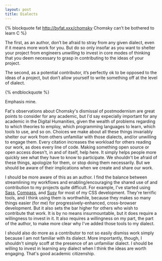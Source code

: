```yaml
---
layout: post
title: Dialects
---
```


{% blockquote fat http://byfat.xxx/chomsky Chomsky can’t be bothered to learn C %}

The first, as an author, don’t be afraid to stray from any
given dialect, even if it means more work for you. But do so only
insofar as you want to shelter your project from engineers
_unwilling_ to
invest in core modes of thinking that you deem necessary to grasp in
contributing to the ideas of your project.

The second, as a potential contributor, it’s perfectly ok to be opposed
to the ideas of a project, but don’t allow yourself to write something
off at the level of dialect.

{% endblockquote %}

Emphasis mine.

Fat's observations about Chomsky's dismissal of postmodernism are great
points to consider for any academic, but I'd say expecially important
for any academic in the Digital Humanities, given the wealth of problems
regarding to which theories to employ, which programming languages to
learn, which tools to use, and so on. Choices we make about all these
things invariably shelter our work from others unfamiliar with those
dialects, and/or unwilling to engage them. Every citation increases the
workload for others reading our work, as does every line of code. Making
something open source or open access doesn't, in and of itself, help
here. It simply helps people more quickly see what they have to know to
participate. We shouldn't be afraid of these things, apologize for them, or stop doing
them necessarily. But we should be aware of their implications when we create and
share our work.

I should be more aware of this as an author. I find the balance between
streamlining my workflows and enabling/encouraging the shared use of and
contribution to my projects quite difficult. For example, I've started
using [Sass][sass], [Compass][compass], and [Susy][susy] for most of my
CSS development. They're terrific tools, and I think using them is
worthwhile, because they makes so many things easier (for me) for
progressively-enhanced, cross-browser development. But it also sets the
bar higher for others who wish to contribute that work. It is by no
means insurmountable, but it does require a willingness to invest in it.
It also requires a willingness on my part, the part of the author, to
make more clear why I've added those tools to my dialect.

I should also do more as a contributor to not so easily dismiss work simply
because I am not familiar with its dialect. More importantly, though, I
shouldn't simply scoff at the presence of an unfamiliar dialect. I should be
willing to invest in learning any dialect when I think the ideas are worth
engaging. That's good academic citizenship.

[sass]: http://sass-lang.com
[compass]: http://compass-style.com
[susy]: http://susy.oddbird.net
